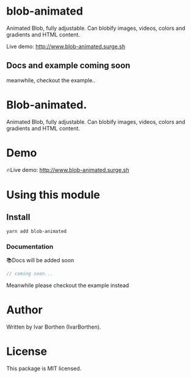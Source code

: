 # blob-animated
Animated Blob, fully adjustable. Can blobify images, videos, colors and gradients and HTML content.

Live demo: http://www.blob-animated.surge.sh

## Docs and example coming soon
meanwhile, checkout the example..


Blob-animated.
=====
Animated Blob, fully adjustable. Can blobify images, videos, colors and gradients and HTML content.

# Demo
🔥Live demo: http://www.blob-animated.surge.sh

# Using this module

## Install
```text
yarn add blob-animated
```

### Documentation
📚Docs will be added soon
```js
// coming soon...
```
Meanwhile please checkout the example instead

# Author
Written by Ivar Borthen (IvarBorthen).

# License
This package is MIT licensed.